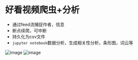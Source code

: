 # 好看视频爬虫+分析

- 通过feed流捕捉作者，信息
- 断点续爬，可中断
- 持久化为csv文件
- `jupyter notebook`数据分析，生成相关性分析，条形图，词云等

![image](https://github.com/user-attachments/assets/c09c2f80-5255-4fa0-be5c-0cc9d34be22b)
![image](https://github.com/user-attachments/assets/1db8ccdb-1244-4d60-9a58-b54a256729b1)

